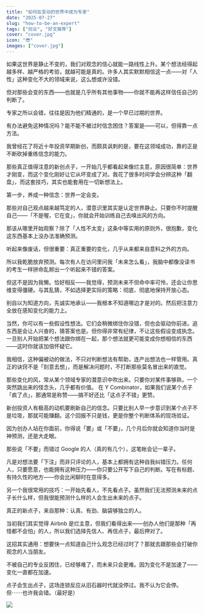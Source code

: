 ```yaml
---
title: "如何在变动的世界中成为专家"
date: "2025-07-27"
slug: "how-to-be-an-expert"
tags: ["创业", "好文推荐"]
cover: "cover.jpg"
icon: "😎"
images: ["cover.jpg"]
---
```

如果这世界是静止不变的，我们对观念的信心就能一路线性上升。某个想法经得起越多样、越严格的考验，就越可能是真的。许多人其实默默相信这一点——对「人性」这种变化不大的领域来说，这么想或许没错。



但对那些会变的东西——也就是几乎所有其他事物——你就不能再这样信任自己的判断了。



专家之所以会错，往往是因为他们精通的，是一个早已过期的世界。



有办法避免这种情况吗？能不能不被过时信念困住？答案是——可以，但得靠一点方法。



我曾经花了将近十年投资早期新创，而颇具讽刺的是，要在这领域成功，靠的正是不断砍掉重练信念的能力。



那些真正值得注意的新创点子，一开始几乎都看起来像烂主意，原因很简单：世界才刚变，而这个变化刚好让它从坏变成了对。我花了很多时间学会分辨这种「翻盘」，而这套技巧，其实也能套用在一切新想法上。



第一步，养成一种信念：世界一定会变。



那些对自己观点越来越笃定的人，潜意识里其实是认定世界静止。只要你不时提醒自己——「不是喔，它在变」，你就会开始训练自己去嗅出风的方向。



那该从哪里开始观察？除了「人性不太变」这条中等实用的原则外，很抱歉，变化这东西基本上没办法准确预测。



听起来像废话，但很重要：真正重要的变化，几乎从来都来自意料之外的方向。



所以我乾脆放弃预测。每次有人在访问里问我「未来怎么看」，我脑中都像没读书的考生一样拼命乱掰出一个听起来不错的答案。



但这不是因为我懒。恰好相反——我觉得，预测未来不但命中率可怜，还会让你思维变得僵硬。与其乱猜，不如选择更实际的策略：彻底、彻底地保持开放心态。



别自以为知道方向，先诚实地承认——我根本不知道哪边才是对的。然后把注意力全放在感知变化的能力上。



当然，你可以有一些假设性想法。它们会稍微绑住你没错，但也会驱动你前进。追东西是会让人兴奋的，猜答案也是。但你得非常有纪律，不让这些假设变成执念。
一旦别人开始把某个想法跟你绑在一起，那个想法就更可能变成你想相信的东西——这时你就该加倍怀疑它。



我相信，这种偏被动的做法，不只对判断想法有帮助，连产出想法也一样管用。真正的诀窍不是「刻意去想」，而是解决问题时，不打断那些莫名冒出来的直觉。



那些变化的风，常从某个领域专家的潜意识中吹出来。只要你对某件事够熟，一个突然跳出来的怪念头，几乎都有价值。
在 Y Combinator，如果我们说某个点子「疯了点」，那通常是称赞——搞不好还比「这点子不错」更赞。



新创投资人有极高的动机要刷新自己的信念。只要比别人早一步意识到某个点子不是垃圾，那就可能赚翻。这个回报不只是钱，更是你整个判断体系的现场验证。



因为创办人站在你面前，你得说「要」或「不要」，几个月后你就会知道你当时是神预测，还是大走眼。



那些说「不要」而错过 Google 的人（真的有几个），这笔帐会记一辈子。



凡是对想法要「下注」而非只评论的人，基本上都拥有这种自我纠错压力。任何人，只要愿意，也能拥有这种压力——你只要公开写下自己的判断。写在有标题、有持久性的地方——你会比闲聊时在意得多。



另一个我很常用的技巧：一开始先看人，不先看点子。虽然我们无法预测未来的点子长什么样，但我很能预测什么样的人会生出未来的点子。



真正的新点子，来自那种：认真、有劲、脑袋够独立的人。



当初我们其实觉得 Airbnb 是烂主意，但我们看得出来——创办人他们是那种「再怪都不会怕」的人，所以我们选择先信人、再信点子，最后押对了。



这招其实通用：想要快一点知道自己什么观念已经过时了？那就去跟那些会打破你观念的人当朋友。



不被自己的专业反困住，已经够难了，而未来只会更难。因为变化不是加速了——变化一直都在加速。



点子会生出点子，这场连锁反应从旧石器时代就没停过。我不认为它会停。
但⋯⋯也许我会错。（最好是）




![](https://prod-files-secure.s3.us-west-2.amazonaws.com/112d0858-5090-4d34-a606-b75eb8d65fd2/46476355-9cf3-4e99-9b7a-3531bc426380/1000202064.png?X-Amz-Algorithm=AWS4-HMAC-SHA256&X-Amz-Content-Sha256=UNSIGNED-PAYLOAD&X-Amz-Credential=ASIAZI2LB4667KOWVGBW%2F20251017%2Fus-west-2%2Fs3%2Faws4_request&X-Amz-Date=20251017T053315Z&X-Amz-Expires=3600&X-Amz-Security-Token=IQoJb3JpZ2luX2VjEPL%2F%2F%2F%2F%2F%2F%2F%2F%2F%2FwEaCXVzLXdlc3QtMiJIMEYCIQCdlTQ0OsSPXm4HVRksLuBJYscDtdn6JWkiFpNHxEFsagIhAPFaJyrNTPEKhLFBfS6bzQj%2FvePHEGg9fcaeCbc3gVaOKogECJv%2F%2F%2F%2F%2F%2F%2F%2F%2F%2FwEQABoMNjM3NDIzMTgzODA1IgyWpfjWHjL8cV7LIuEq3AOkwW0vpOmPLkkNGf18BNoICvOxTDF%2BdRbsqkJ09Ec8%2FZpXFqxGOEIywdFlrrg4QfZPPtlmz4xZ8u3aQ3VlJWIGfn7oXjG5Ga2B%2Fa06NyslrEguM184BMyUQz2JLKEKSg08Nxty8L%2FU8hT6Wqk42SqyxdOuyEjrzy1iYz%2BGctvVybB3yGsnUM8CQmjYK1b9vWpm7I0%2BYHxtgke1ht7k2F8OQVA3huU81oNSD40JEq4cNzbjDUf9qTBWNC8rAmZp4rsNuudM%2FliTkFBMLzBQ1mrNG6kEH4sgj53efvcNeE4uqYoINPPaiBYanLTUfgmdA65O1uZ0vOWVwrj70ci5uEBj5V%2B7X%2BEFdXGXBrt3iIR%2B5hymJ0sMTgdY%2BDgVfRJX2awtJTniyr81eddO2EJuOD7iwTiH1EeS8N8toiaWkkyaNneDGTw0swDh%2FH4mLkQlvk6M3KHTPXJV1AjSFvIu4Q62Tpfzon6er%2FMPH2o4tuQ13vsdiD5%2BMApl%2F5YfRaciZJSIQCRyGclmSqVmb7iBwyW1oSNeEQ9He9D3nV%2FzSkFaKIcqB3mN41%2FD%2F6zW1pdS%2Fnf82LYc1%2BYRFi6rBYWDWKRNJiP9CoVhoNj3ndw86TbdZZKtIsZN0l81fSJfZzDPwsbHBjqkAc0OOAjEdeuEuVBxuQMAjFSUdmbtMHdP5UDGiGjVbYZTG2wCwDVg5bx9zjveNl6WFcj%2BI5Ru1SQSfEpty79Bx4ePsTYlybpLX6Rs7FDyvGALrhQFw3N%2FnYoB4Yy6d%2F7UVF10Ds7O9RRPgCO3HfyIPHUfiAAszclPLc9saQWiCYUhdw4FzVfCAzqqfzzDj4y6PbYL41Wq%2FkNfsPsVMQImYbqAM%2F4o&X-Amz-Signature=54005a8bb4c08a3046bb0daab7b95c4f48bcf4983538bbeee2bb4b45ae80b859&X-Amz-SignedHeaders=host&x-amz-checksum-mode=ENABLED&x-id=GetObject)

